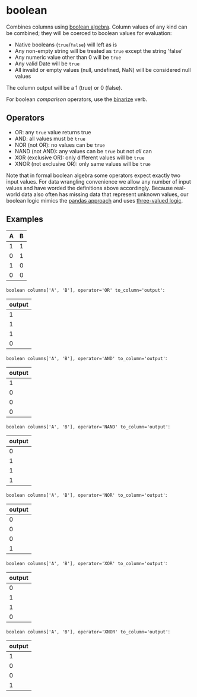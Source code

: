 # boolean

Combines columns using [boolean algebra](https://en.wikipedia.org/wiki/Boolean_algebra). Column values of any kind can be combined; they will be coerced to boolean values for evaluation:

- Native booleans (`true`/`false`) will left as is
- Any non-empty string will be treated as `true` except the string 'false'
- Any numeric value other than 0 will be `true`
- Any valid Date will be `true`
- All invalid or empty values (null, undefined, NaN) will be considered null values

The column output will be a 1 (true) or 0 (false).

For boolean _comparison_ operators, use the [binarize](./binarize.md) verb.

## Operators

- OR: any `true` value returns true
- AND: all values must be `true`
- NOR (not OR): no values can be `true`
- NAND (not AND): any values can be `true` but not _all_ can
- XOR (exclusive OR): only different values will be `true`
- XNOR (not exclusive OR): only same values will be `true`

Note that in formal boolean algebra some operators expect exactly two input values. For data wrangling convenience we allow any number of input values and have worded the definitions above accordingly. Because real-world data also often has missing data that represent unknown values, our boolean logic mimics the [pandas approach](https://pandas.pydata.org/pandas-docs/stable/user_guide/boolean.html) and uses [three-valued logic](https://en.wikipedia.org/wiki/Three-valued_logic).

## Examples

| A | B |
| - | - |
| 1 | 1 |
| 0 | 1 |
| 1 | 0 |
| 0 | 0 |

`boolean columns['A', 'B'], operator='OR' to_column='output'`:

| output |
| ------ |
| 1      |
| 1      |
| 1      |
| 0      |

`boolean columns['A', 'B'], operator='AND' to_column='output'`:

| output |
| ------ |
| 1      |
| 0      |
| 0      |
| 0      |

`boolean columns['A', 'B'], operator='NAND' to_column='output'`:

| output |
| ------ |
| 0      |
| 1      |
| 1      |
| 1      |

`boolean columns['A', 'B'], operator='NOR' to_column='output'`:

| output |
| ------ |
| 0      |
| 0      |
| 0      |
| 1      |

`boolean columns['A', 'B'], operator='XOR' to_column='output'`:

| output |
| ------ |
| 0      |
| 1      |
| 1      |
| 0      |

`boolean columns['A', 'B'], operator='XNOR' to_column='output'`:

| output |
| ------ |
| 1      |
| 0      |
| 0      |
| 1      |